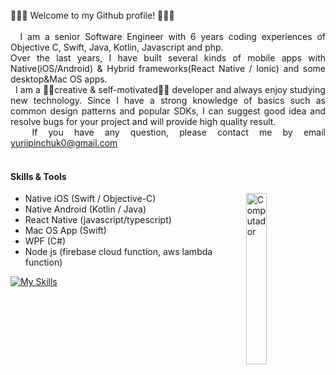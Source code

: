 <p align="justify">
  👋👋👋 Welcome to my Github profile! 👋👋👋<br><br>
  &nbsp;&nbsp;I am a senior Software Engineer with 6 years coding experiences of Objective C, Swift, Java, Kotlin, Javascript and php.<br>
  Over the last years, I have built several kinds of mobile apps with Native(iOS/Android) & Hybrid frameworks(React Native / Ionic) and some desktop&Mac OS apps.<br>&nbsp;&nbsp;I am a 👨‍💻creative & self-motivated👨‍💻 developer and always enjoy studying new technology. 
  Since I have a strong knowledge of basics such as common design patterns and popular SDKs, I can suggest good idea and resolve bugs for your
project and will provide high quality result.<br>
  &nbsp;&nbsp;If you have any question, please contact me by email <a href="yuriipinchuk0@gmail.com">yuriipinchuk0@gmail.com</a><br><br>  

#### Skills & Tools  
  - Native iOS (Swift / Objective-C)      <img src="https://media.giphy.com/media/v1.Y2lkPTc5MGI3NjExM2RjNmJhOTc0ODhlNjk1MzVkMDQ0ZmI3YmQxZmI2Y2VhZGM1Y2FjNyZjdD1n/3o7qE1YN7aBOFPRw8E/giphy.gif?raw=true" width="26.5%" height=auto align="right" alt="Computador">
  - Native Android (Kotlin / Java)
  - React Native (javascript/typescript)
  - Mac OS App (Swift)
  - WPF (C#)
  - Node js (firebase cloud function, aws lambda function)
  
[![My Skills](https://skillicons.dev/icons?i=swift,kotlin,react,androidstudio,nodejs,firebase,github&perline=15&theme=dark)](https://skillicons.dev)
